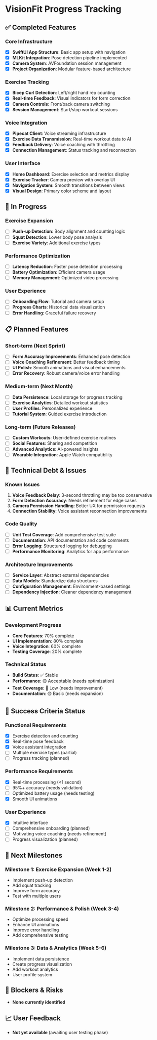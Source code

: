 # VisionFit Progress Tracking

## ✅ Completed Features

### Core Infrastructure
- [x] **SwiftUI App Structure**: Basic app setup with navigation
- [x] **MLKit Integration**: Pose detection pipeline implemented
- [x] **Camera System**: AVFoundation session management
- [x] **Project Organization**: Modular feature-based architecture

### Exercise Tracking
- [x] **Bicep Curl Detection**: Left/right hand rep counting
- [x] **Real-time Feedback**: Visual indicators for form correction
- [x] **Camera Controls**: Front/back camera switching
- [x] **Session Management**: Start/stop workout sessions

### Voice Integration
- [x] **Pipecat Client**: Voice streaming infrastructure
- [x] **Exercise Data Transmission**: Real-time workout data to AI
- [x] **Feedback Delivery**: Voice coaching with throttling
- [x] **Connection Management**: Status tracking and reconnection

### User Interface
- [x] **Home Dashboard**: Exercise selection and metrics display
- [x] **Exercise Tracker**: Camera preview with overlay UI
- [x] **Navigation System**: Smooth transitions between views
- [x] **Visual Design**: Primary color scheme and layout

## 🚧 In Progress

### Exercise Expansion
- [ ] **Push-up Detection**: Body alignment and counting logic
- [ ] **Squat Detection**: Lower body pose analysis
- [ ] **Exercise Variety**: Additional exercise types

### Performance Optimization
- [ ] **Latency Reduction**: Faster pose detection processing
- [ ] **Battery Optimization**: Efficient camera usage
- [ ] **Memory Management**: Optimized video processing

### User Experience
- [ ] **Onboarding Flow**: Tutorial and camera setup
- [ ] **Progress Charts**: Historical data visualization
- [ ] **Error Handling**: Graceful failure recovery

## 📋 Planned Features

### Short-term (Next Sprint)
- [ ] **Form Accuracy Improvements**: Enhanced pose detection
- [ ] **Voice Coaching Refinement**: Better feedback timing
- [ ] **UI Polish**: Smooth animations and visual enhancements
- [ ] **Error Recovery**: Robust camera/voice error handling

### Medium-term (Next Month)
- [ ] **Data Persistence**: Local storage for progress tracking
- [ ] **Exercise Analytics**: Detailed workout statistics
- [ ] **User Profiles**: Personalized experience
- [ ] **Tutorial System**: Guided exercise introduction

### Long-term (Future Releases)
- [ ] **Custom Workouts**: User-defined exercise routines
- [ ] **Social Features**: Sharing and competition
- [ ] **Advanced Analytics**: AI-powered insights
- [ ] **Wearable Integration**: Apple Watch compatibility

## 🔧 Technical Debt & Issues

### Known Issues
1. **Voice Feedback Delay**: 3-second throttling may be too conservative
2. **Form Detection Accuracy**: Needs refinement for edge cases
3. **Camera Permission Handling**: Better UX for permission requests
4. **Connection Stability**: Voice assistant reconnection improvements

### Code Quality
- [ ] **Unit Test Coverage**: Add comprehensive test suite
- [ ] **Documentation**: API documentation and code comments
- [ ] **Error Logging**: Structured logging for debugging
- [ ] **Performance Monitoring**: Analytics for app performance

### Architecture Improvements
- [ ] **Service Layer**: Abstract external dependencies
- [ ] **Data Models**: Standardize data structures
- [ ] **Configuration Management**: Environment-based settings
- [ ] **Dependency Injection**: Cleaner dependency management

## 📊 Current Metrics

### Development Progress
- **Core Features**: 70% complete
- **UI Implementation**: 80% complete
- **Voice Integration**: 60% complete
- **Testing Coverage**: 20% complete

### Technical Status
- **Build Status**: ✅ Stable
- **Performance**: 🟡 Acceptable (needs optimization)
- **Test Coverage**: 🔴 Low (needs improvement)
- **Documentation**: 🟡 Basic (needs expansion)

## 🎯 Success Criteria Status

### Functional Requirements
- [x] Exercise detection and counting
- [x] Real-time pose feedback
- [x] Voice assistant integration
- [ ] Multiple exercise types (partial)
- [ ] Progress tracking (planned)

### Performance Requirements
- [x] Real-time processing (<1 second)
- [ ] 95%+ accuracy (needs validation)
- [ ] Optimized battery usage (needs testing)
- [x] Smooth UI animations

### User Experience
- [x] Intuitive interface
- [ ] Comprehensive onboarding (planned)
- [ ] Motivating voice coaching (needs refinement)
- [ ] Progress visualization (planned)

## 📝 Next Milestones

### Milestone 1: Exercise Expansion (Week 1-2)
- Implement push-up detection
- Add squat tracking
- Improve form accuracy
- Test with multiple users

### Milestone 2: Performance & Polish (Week 3-4)
- Optimize processing speed
- Enhance UI animations
- Improve error handling
- Add comprehensive testing

### Milestone 3: Data & Analytics (Week 5-6)
- Implement data persistence
- Create progress visualization
- Add workout analytics
- User profile system

## 🚨 Blockers & Risks
- **None currently identified**

## 📈 User Feedback
- **Not yet available** (awaiting user testing phase) 